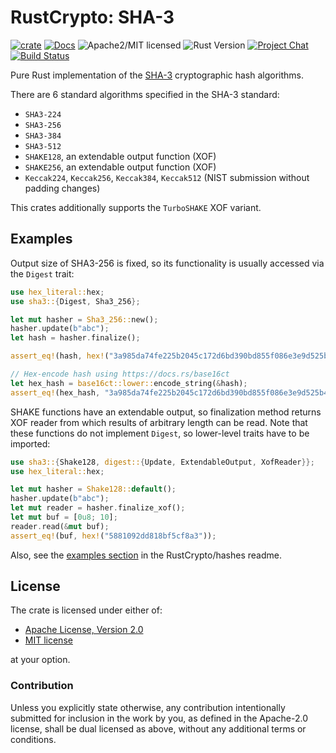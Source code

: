 # RustCrypto: SHA-3

[![crate][crate-image]][crate-link]
[![Docs][docs-image]][docs-link]
![Apache2/MIT licensed][license-image]
![Rust Version][rustc-image]
[![Project Chat][chat-image]][chat-link]
[![Build Status][build-image]][build-link]

Pure Rust implementation of the [SHA-3] cryptographic hash algorithms.

There are 6 standard algorithms specified in the SHA-3 standard:

* `SHA3-224`
* `SHA3-256`
* `SHA3-384`
* `SHA3-512`
* `SHAKE128`, an extendable output function (XOF)
* `SHAKE256`, an extendable output function (XOF)
* `Keccak224`, `Keccak256`, `Keccak384`, `Keccak512` (NIST submission
   without padding changes)

This crates additionally supports the `TurboSHAKE` XOF variant.

## Examples

Output size of SHA3-256 is fixed, so its functionality is usually
accessed via the `Digest` trait:

```rust
use hex_literal::hex;
use sha3::{Digest, Sha3_256};

let mut hasher = Sha3_256::new();
hasher.update(b"abc");
let hash = hasher.finalize();

assert_eq!(hash, hex!("3a985da74fe225b2045c172d6bd390bd855f086e3e9d525b46bfe24511431532"));

// Hex-encode hash using https://docs.rs/base16ct
let hex_hash = base16ct::lower::encode_string(&hash);
assert_eq!(hex_hash, "3a985da74fe225b2045c172d6bd390bd855f086e3e9d525b46bfe24511431532");
```

SHAKE functions have an extendable output, so finalization method returns
XOF reader from which results of arbitrary length can be read. Note that
these functions do not implement `Digest`, so lower-level traits have to
be imported:

```rust
use sha3::{Shake128, digest::{Update, ExtendableOutput, XofReader}};
use hex_literal::hex;

let mut hasher = Shake128::default();
hasher.update(b"abc");
let mut reader = hasher.finalize_xof();
let mut buf = [0u8; 10];
reader.read(&mut buf);
assert_eq!(buf, hex!("5881092dd818bf5cf8a3"));
```

Also, see the [examples section] in the RustCrypto/hashes readme.

## License

The crate is licensed under either of:

* [Apache License, Version 2.0](http://www.apache.org/licenses/LICENSE-2.0)
* [MIT license](http://opensource.org/licenses/MIT)

at your option.

### Contribution

Unless you explicitly state otherwise, any contribution intentionally submitted
for inclusion in the work by you, as defined in the Apache-2.0 license, shall be
dual licensed as above, without any additional terms or conditions.

[//]: # (badges)

[crate-image]: https://img.shields.io/crates/v/sha3.svg
[crate-link]: https://crates.io/crates/sha3
[docs-image]: https://docs.rs/sha3/badge.svg
[docs-link]: https://docs.rs/sha3/
[license-image]: https://img.shields.io/badge/license-Apache2.0/MIT-blue.svg
[rustc-image]: https://img.shields.io/badge/rustc-1.85+-blue.svg
[chat-image]: https://img.shields.io/badge/zulip-join_chat-blue.svg
[chat-link]: https://rustcrypto.zulipchat.com/#narrow/stream/260041-hashes
[build-image]: https://github.com/RustCrypto/hashes/workflows/sha3/badge.svg?branch=master
[build-link]: https://github.com/RustCrypto/hashes/actions?query=workflow%3Asha3

[//]: # (general links)

[SHA-3]: https://en.wikipedia.org/wiki/SHA-3
[examples section]: https://github.com/RustCrypto/hashes#Examples
